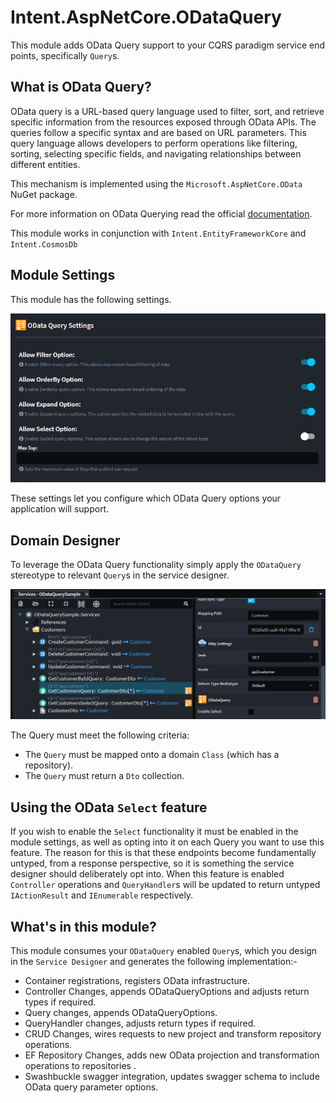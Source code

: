 ﻿# Intent.AspNetCore.ODataQuery

This module adds OData Query support to your CQRS paradigm service end points, specifically `Query`s.

## What is OData Query?

OData query is a URL-based query language used to filter, sort, and retrieve specific information from the resources exposed through OData APIs. The queries follow a specific syntax and are based on URL parameters. This query language allows developers to perform operations like filtering, sorting, selecting specific fields, and navigating relationships between different entities.

This mechanism is implemented using the `Microsoft.AspNetCore.OData` NuGet package.

For more information on OData Querying read the official [documentation](https://learn.microsoft.com/en-us/odata/concepts/queryoptions-overview).

This module works in conjunction with `Intent.EntityFrameworkCore` and `Intent.CosmosDb`

## Module Settings

This module has the following settings.

![OData Query Settings](./docs/images/odata-settings.png)

These settings let you configure which OData Query options your application will support.

## Domain Designer

To leverage the OData Query functionality simply apply the `ODataQuery` stereotype to relevant `Query`s in the service designer.

![OData Query Settings](./docs/images/odata-designer.png)

The Query must meet the following criteria:

- The `Query` must be mapped onto a domain `Class` (which has a repository).
- The `Query` must return a `Dto` collection.

## Using the OData `Select`  feature

If you wish to enable the `Select` functionality it must be enabled in the module settings, as well as opting into it on each Query you want to use this feature. The reason for this is that these endpoints become fundamentally untyped, from a response perspective, so it is something the service designer should deliberately opt into. When this feature is enabled `Controller` operations and `QueryHandler`s will be updated to return untyped `IActionResult` and `IEnumerable` respectively.

## What's in this module?

This module consumes your `ODataQuery` enabled `Query`s, which you design in the `Service Designer` and generates the following implementation:-

- Container registrations, registers OData infrastructure.
- Controller Changes, appends ODataQueryOptions and adjusts return types if required.
- Query changes, appends ODataQueryOptions.
- QueryHandler changes, adjusts return types if required.
- CRUD Changes, wires requests to new project and transform repository operations.
- EF Repository Changes, adds new OData projection and transformation operations to repositories .
- Swashbuckle swagger integration, updates swagger schema to include OData query parameter options.

